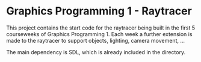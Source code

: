 # Graphics Programming 1 - Raytracer

This project contains the start code for the raytracer being built in the first 5 courseweeks of Graphics Programming 1. Each week a further extension is made to the raytracer to support objects, lighting, camera movement, ...

The main dependency is SDL, which is already included in the directory.



